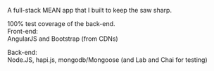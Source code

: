 A full-stack MEAN app that I built to keep the saw sharp.

100% test coverage of the back-end.  
Front-end:  
AngularJS and Bootstrap (from CDNs)

Back-end:  
Node.JS, hapi.js, mongodb/Mongoose (and Lab and Chai for testing)

